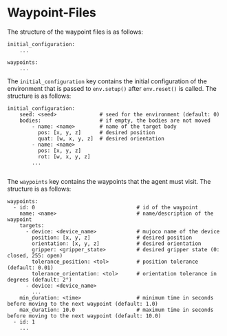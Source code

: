 # Waypoint-Files

The structure of the waypoint files is as follows:

```
initial_configuration:
    ...
    
waypoints:
    ...
```

The `initial_configuration` key contains 
the initial configuration of the environment that is passed to 
`env.setup()` after `env.reset()` is called. The structure is as follows:

```
initial_configuration:
    seed: <seed>              # seed for the environment (default: 0)
    bodies:                   # if empty, the bodies are not moved
        - name: <name>        # name of the target body
          pos: [x, y, z]      # desired position
          quat: [w, x, y, z]  # desired orientation
        - name: <name>
          pos: [x, y, z]
          rot: [w, x, y, z]
        ...
    
```

The `waypoints` key contains the waypoints that the agent must visit. The structure is as follows:

```
waypoints:
  - id: 0                                 # id of the waypoint
    name: <name>                          # name/description of the waypoint
    targets:
      - device: <device_name>             # mujoco name of the device
        position: [x, y, z]               # desired position
        orientation: [x, y, z]            # desired orientation
        gripper: <gripper_state>          # desired gripper state (0: closed, 255: open)
        tolerance_position: <tol>         # position tolerance (default: 0.01)
        tolerance_orientation: <tol>      # orientation tolerance in degrees (default: 2°)
      - device: <device_name>
        ...
    min_duration: <time>                  # minimum time in seconds before moving to the next waypoint (default: 1.0)
    max_duration: 10.0                    # maximum time in seconds before moving to the next waypoint (default: 10.0)
  - id: 1
    ...
```